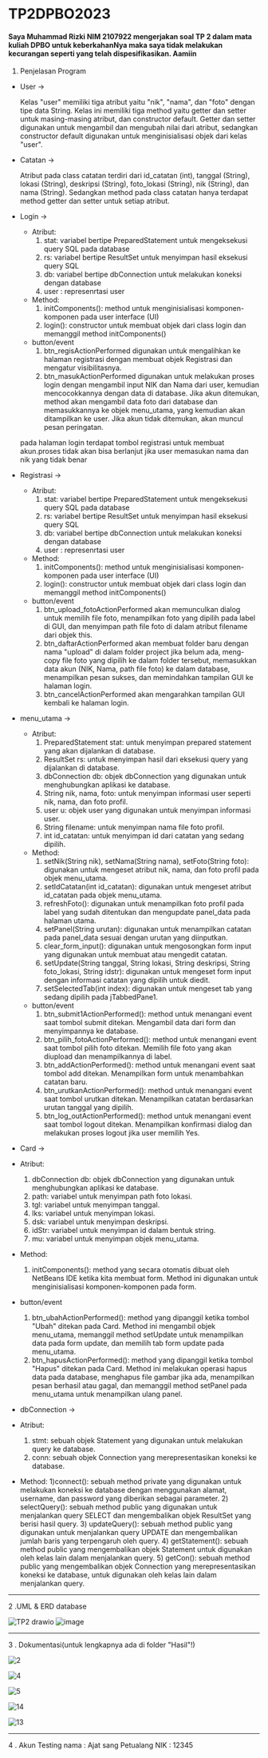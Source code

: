 # TP2DPBO2023
#### Saya Muhammad Rizki NIM 2107922 mengerjakan soal TP 2 dalam mata kuliah DPBO untuk keberkahanNya maka saya tidak melakukan kecurangan seperti yang telah dispesifikasikan. Aamiin

1. Penjelasan Program
- User ->

  Kelas "user" memiliki tiga atribut yaitu "nik", "nama", dan "foto" dengan tipe data String. Kelas ini memiliki tiga method yaitu getter dan setter untuk masing-masing atribut, dan constructor default. Getter dan setter digunakan untuk mengambil dan mengubah nilai dari atribut, sedangkan constructor default digunakan untuk menginisialisasi objek dari kelas "user".
- Catatan ->

  Atribut pada class catatan terdiri dari id_catatan (int), tanggal (String), lokasi (String), deskripsi (String), foto_lokasi (String), nik (String), dan nama (String). Sedangkan method pada class catatan hanya terdapat method getter dan setter untuk setiap atribut.
- Login ->

  - Atribut:
    1) stat: variabel bertipe PreparedStatement untuk mengeksekusi query SQL pada database
    2) rs: variabel bertipe ResultSet untuk menyimpan hasil eksekusi query SQL
    3) db: variabel bertipe dbConnection untuk melakukan koneksi dengan database
    4) user : represenrtasi user
  - Method:
    1) initComponents(): method untuk menginisialisasi komponen-komponen pada user interface (UI)
    2) login(): constructor untuk membuat objek dari class login dan memanggil method initComponents()
  - button/event    
    1) btn_regisActionPerformed digunakan untuk mengalihkan ke halaman registrasi dengan membuat objek Registrasi dan mengatur visibilitasnya.
    2) btn_masukActionPerformed digunakan untuk melakukan proses login dengan mengambil input NIK dan Nama dari user, kemudian mencocokkannya dengan data di database. Jika akun ditemukan, method akan mengambil data foto dari database dan memasukkannya ke objek menu_utama, yang kemudian akan ditampilkan ke user. Jika akun tidak ditemukan, akan muncul pesan peringatan.

    
  pada halaman login terdapat tombol registrasi untuk membuat akun.proses tidak akan bisa berlanjut jika user memasukan nama dan nik yang tidak benar
  
- Registrasi ->

  - Atribut:
    1) stat: variabel bertipe PreparedStatement untuk mengeksekusi query SQL pada database
    2) rs: variabel bertipe ResultSet untuk menyimpan hasil eksekusi query SQL
    3) db: variabel bertipe dbConnection untuk melakukan koneksi dengan database
    4) user : represenrtasi user
  - Method:
    1) initComponents(): method untuk menginisialisasi komponen-komponen pada user interface (UI)
    2) login(): constructor untuk membuat objek dari class login dan memanggil method initComponents()
  - button/event
    1) btn_upload_fotoActionPerformed akan memunculkan dialog untuk memilih file foto, menampilkan foto yang dipilih pada label di GUI, dan menyimpan path file foto di dalam atribut filename dari objek this.
    2) btn_daftarActionPerformed akan membuat folder baru dengan nama "upload" di dalam folder project jika belum ada, meng-copy file foto yang dipilih ke dalam folder tersebut, memasukkan data akun (NIK, Nama, path file foto) ke dalam database, menampilkan pesan sukses, dan memindahkan tampilan GUI ke halaman login.
    3) btn_cancelActionPerformed akan mengarahkan tampilan GUI kembali ke halaman login.
    
- menu_utama ->

  - Atribut:
    1) PreparedStatement stat: untuk menyimpan prepared statement yang akan dijalankan di database.
    2) ResultSet rs: untuk menyimpan hasil dari eksekusi query yang dijalankan di database.
    3) dbConnection db: objek dbConnection yang digunakan untuk menghubungkan aplikasi ke database.
    4) String nik, nama, foto: untuk menyimpan informasi user seperti nik, nama, dan foto profil.
    5) user u: objek user yang digunakan untuk menyimpan informasi user.
    6) String filename: untuk menyimpan nama file foto profil.
    7) int id_catatan: untuk menyimpan id dari catatan yang sedang dipilih.
  - Method:
    1) setNik(String nik), setNama(String nama), setFoto(String foto): digunakan untuk mengeset atribut nik, nama, dan foto profil pada objek menu_utama.
    2) setIdCatatan(int id_catatan): digunakan untuk mengeset atribut id_catatan pada objek menu_utama.
    3) refreshFoto(): digunakan untuk menampilkan foto profil pada label yang sudah ditentukan dan mengupdate panel_data pada halaman utama.
    4) setPanel(String urutan): digunakan untuk menampilkan catatan pada panel_data sesuai dengan urutan yang diinputkan.
    5) clear_form_input(): digunakan untuk mengosongkan form input yang digunakan untuk membuat atau mengedit catatan.
    6) setUpdate(String tanggal, String lokasi, String deskripsi, String foto_lokasi, String idstr): digunakan untuk mengeset form input dengan informasi catatan yang dipilih untuk diedit.
    7) setSelectedTab(int index): digunakan untuk mengeset tab yang sedang dipilih pada jTabbedPane1.
  - button/event
    1) btn_submit1ActionPerformed(): method untuk menangani event saat tombol submit ditekan. Mengambil data dari form dan menyimpannya ke database.
    2) btn_pilih_fotoActionPerformed(): method untuk menangani event saat tombol pilih foto ditekan. Memilih file foto yang akan diupload dan menampilkannya di label.
    3) btn_addActionPerformed(): method untuk menangani event saat tombol add ditekan. Menampilkan form untuk menambahkan catatan baru.
    4) btn_urutkanActionPerformed(): method untuk menangani event saat tombol urutkan ditekan. Menampilkan catatan berdasarkan urutan tanggal yang dipilih.
    5) btn_log_outActionPerformed(): method untuk menangani event saat tombol logout ditekan. Menampilkan konfirmasi dialog dan melakukan proses logout jika user memilih Yes.
    
 - Card ->

  - Atribut:
    1) dbConnection db: objek dbConnection yang digunakan untuk menghubungkan aplikasi ke database.
    2) path: variabel untuk menyimpan path foto lokasi.
    3) tgl: variabel untuk menyimpan tanggal.
    4) lks: variabel untuk menyimpan lokasi.
    5) dsk: variabel untuk menyimpan deskripsi.
    6) idStr: variabel untuk menyimpan id dalam bentuk string.
    7) mu: variabel untuk menyimpan objek menu_utama.
  - Method:
    1) initComponents(): method yang secara otomatis dibuat oleh NetBeans IDE ketika kita membuat form. Method ini digunakan untuk menginisialisasi komponen-komponen pada form.
  - button/event
    1) btn_ubahActionPerformed(): method yang dipanggil ketika tombol "Ubah" ditekan pada Card. Method ini mengambil objek menu_utama, memanggil method setUpdate untuk menampilkan data pada form update, dan memilih tab form update pada menu_utama.
    2) btn_hapusActionPerformed(): method yang dipanggil ketika tombol "Hapus" ditekan pada Card. Method ini melakukan operasi hapus data pada database, menghapus file gambar jika ada, menampilkan pesan berhasil atau gagal, dan memanggil method setPanel pada menu_utama untuk menampilkan ulang panel.
    
 - dbConnection ->

  - Atribut:
    1) stmt: sebuah objek Statement yang digunakan untuk melakukan query ke database.
    2) conn: sebuah objek Connection yang merepresentasikan koneksi ke database.
  - Method:
    1)connect(): sebuah method private yang digunakan untuk melakukan koneksi ke database dengan menggunakan alamat, username, dan password yang diberikan sebagai parameter.
    2) selectQuery(): sebuah method public yang digunakan untuk menjalankan query SELECT dan mengembalikan objek ResultSet yang berisi hasil query.
    3) updateQuery(): sebuah method public yang digunakan untuk menjalankan query UPDATE dan mengembalikan jumlah baris yang terpengaruh oleh query.
    4) getStatement(): sebuah method public yang mengembalikan objek Statement untuk digunakan oleh kelas lain dalam menjalankan query.
    5) getCon(): sebuah method public yang mengembalikan objek Connection yang merepresentasikan koneksi ke database, untuk digunakan oleh kelas lain dalam menjalankan query.

--------------------------------------------------------------------------
2 .UML & ERD database

![TP2 drawio](https://user-images.githubusercontent.com/100481579/231523210-75b061cd-5772-4eac-a762-eaefcec92084.png)
![image](https://user-images.githubusercontent.com/100481579/231527548-064897ed-a116-4251-b299-df19af96ca98.png)

--------------------------------------------------------------------------
3 . Dokumentasi(untuk lengkapnya ada di folder "Hasil"!)

![2](https://user-images.githubusercontent.com/100481579/231527717-e8041b95-8b48-41dc-9975-58f3ed02d3ab.png)


![4](https://user-images.githubusercontent.com/100481579/231527750-521becf4-30a7-4ca0-aea7-d4a0681c3d09.png)

![5](https://user-images.githubusercontent.com/100481579/231527804-0b4e72fb-b725-4a6a-ad38-59ed9540d9f8.png)

![14](https://user-images.githubusercontent.com/100481579/231527858-edb38f87-6d6d-41b7-ba2d-a229dd5637f1.png)

![13](https://user-images.githubusercontent.com/100481579/231527898-4555a678-4a35-4094-9c7d-4ebca9aad889.png)


--------------------------------------------------------------------------
4 . Akun Testing
nama : Ajat sang Petualang
NIK : 12345
